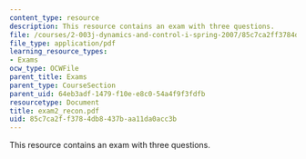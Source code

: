 ```yaml
---
content_type: resource
description: This resource contains an exam with three questions.
file: /courses/2-003j-dynamics-and-control-i-spring-2007/85c7ca2ff3784db8437baa11da0acc3b_exam2_recon.pdf
file_type: application/pdf
learning_resource_types:
- Exams
ocw_type: OCWFile
parent_title: Exams
parent_type: CourseSection
parent_uid: 64eb3adf-1479-f10e-e8c0-54a4f9f3fdfb
resourcetype: Document
title: exam2_recon.pdf
uid: 85c7ca2f-f378-4db8-437b-aa11da0acc3b
---
```

This resource contains an exam with three questions.